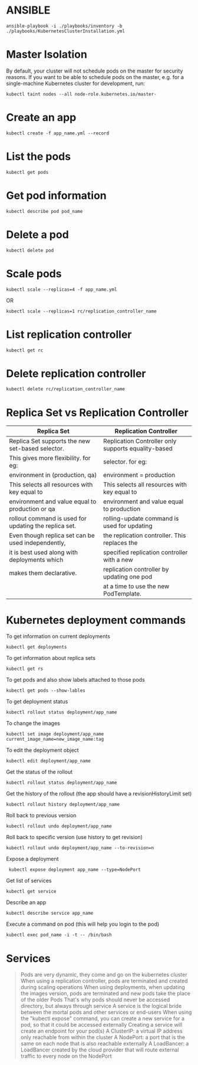 # ANSIBLE
```
ansible-playbook -i ./playbooks/inventory -b ./playbooks/KubernetesClusterInstallation.yml
```

# Master Isolation

By default, your cluster will not schedule pods on the master for security reasons. If you want to be able to schedule pods on the master, e.g. for a single-machine Kubernetes cluster for development, run:
```
kubectl taint nodes --all node-role.kubernetes.io/master-
```

# Create an app
```
kubectl create -f app_name.yml --record
```

# List the pods
```
kubectl get pods
```

# Get pod information
```
kubectl describe pod pod_name
```

# Delete a pod
```
kubectl delete pod
```

# Scale pods
```
kubectl scale --replicas=4 -f app_name.yml
```
OR
```
kubectl scale --replicas=1 rc/replication_controller_name
```

# List replication controller
```
kubectl get rc
```

# Delete replication controller
```
kubectl delete rc/replication_controller_name
```

# Replica Set vs Replication Controller
|                   Replica Set                        |               Replication Controller                |
|------------------------------------------------------|-----------------------------------------------------|
| Replica Set supports the new set-based selector.     | Replication Controller only supports equality-based |
| This gives more flexibility. for eg:                 | selector. for eg:                                   |
|          environment in (production, qa)             |             environment = production                |
|This selects all resources with key equal to          | This selects all resources with key equal to        |
|environment and value equal to production or qa       | environment and value equal to production           |
| rollout command is used for updating the replica set.| rolling-update command is used for updating         |
| Even though replica set can be used independently,   | the replication controller. This replaces the       |
| it is best used along with deployments which         | specified replication controller with a new         |
| makes them declarative.                              | replication controller by updating one pod          |
|                                                      | at a time to use the new PodTemplate.               |

# Kubernetes deployment commands
To get information on current deployments
```
kubectl get deployments
```

To get information about replica sets
```
kubectl get rs
```

To get pods and also show labels attached to those pods
```
kubectl get pods --show-lables
```

To get deployment status
```
kubectl rollout status deployment/app_name
```

To change the images
```
kubectl set image deployment/app_name current_image_name=new_image_name:tag
```

To edit the deployment object
```
kubectl edit deployment/app_name
```

Get the status of the rollout
```
kubectl rollout status deployment/app_name
```

Get the history of the rollout (the app should have a revisionHistoryLimit set)
```
kubectl rollout history deployment/app_name
```

Roll back to previous version
```
kubectl rollout undo deployment/app_name
```

Roll back to specific version (use history to get revision)
```
kubectl rollout undo deployment/app_name --to-revision=n
```

Expose a deployment
```
 kubectl expose deployment app_name --type=NodePort
```

Get list of services
```
kubectl get service
````

Describe an app
```
kubectl describe service app_name
```

Execute a command on pod (this will help you login to the pod)
```
kubectl exec pod_name -i -t -- /bin/bash
```

# Services
> Pods are very dynamic, they come and go on the kubernetes cluster
> When using a replication controller, pods are terminated and created during scaling operations
> When using deployments, when updating the images version, pods are terminated and new pods take the place of the older Pods
> That's why pods should never be accessed directory, but always through service
> A service is the logical bride between the mortal pods and other services or end-users
> When using the "kubectl expose" command, you can create a new service for a pod, so that it could be accessed externally
> Creating a service will create an endpoint for your pod(s)
> A ClusterIP: a virtual IP address only reachable from within the cluster
> A NodePort: a port that is the same on each node that is also reachable externally
> A LoadBancer: a LoadBancer created by the cloud provider that will route external traffic to every node on the NodePort


